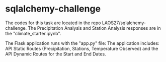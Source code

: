 # sqlalchemy-challenge
The codes for this task are located in the repo LAOS27/sqlalchemy-challenge. 
The Precipitation Analysis and Station Analysis responses are in the "climate_starter.ipynb".

The Flask application runs with the "app.py" file: 
The application includes: API Static Routes (Precipitation, Stations, Temperature Observed) and the API Dynamic Routes for the Start and End Dates.


